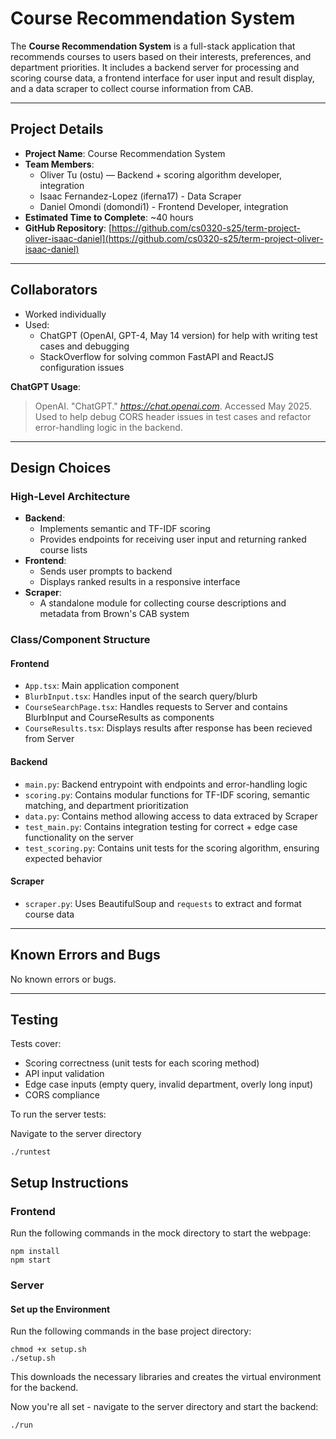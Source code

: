 # Course Recommendation System

The **Course Recommendation System** is a full-stack application that recommends courses to users based on their interests, preferences, and department priorities. It includes a backend server for processing and scoring course data, a frontend interface for user input and result display, and a data scraper to collect course information from CAB.

---

## Project Details

- **Project Name**: Course Recommendation System
- **Team Members**:
  - Oliver Tu (ostu) — Backend + scoring algorithm developer, integration
  - Isaac Fernandez-Lopez (iferna17) - Data Scraper
  - Daniel Omondi (domondi1) - Frontend Developer, integration
- **Estimated Time to Complete**: ~40 hours
- **GitHub Repository**: [https://github.com/cs0320-s25/term-project-oliver-isaac-daniel](https://github.com/cs0320-s25/term-project-oliver-isaac-daniel)

---

## Collaborators

- Worked individually
- Used:
  - ChatGPT (OpenAI, GPT-4, May 14 version) for help with writing test cases and debugging
  - StackOverflow for solving common FastAPI and ReactJS configuration issues

**ChatGPT Usage**:

> OpenAI. "ChatGPT." *https://chat.openai.com*. Accessed May 2025.  
> Used to help debug CORS header issues in test cases and refactor error-handling logic in the backend.

---

## Design Choices

### High-Level Architecture

- **Backend**:
  - Implements semantic and TF-IDF scoring
  - Provides endpoints for receiving user input and returning ranked course lists
- **Frontend**:
  - Sends user prompts to backend
  - Displays ranked results in a responsive interface
- **Scraper**:
  - A standalone module for collecting course descriptions and metadata from Brown's CAB system

### Class/Component Structure

#### Frontend

- `App.tsx`: Main application component
- `BlurbInput.tsx`: Handles input of the search query/blurb
- `CourseSearchPage.tsx`: Handles requests to Server and contains BlurbInput and CourseResults as components
- `CourseResults.tsx`: Displays results after response has been recieved from Server

#### Backend

- `main.py`: Backend entrypoint with endpoints and error-handling logic
- `scoring.py`: Contains modular functions for TF-IDF scoring, semantic matching, and department prioritization
- `data.py`: Contains method allowing access to data extraced by Scraper
- `test_main.py`: Contains integration testing for correct + edge case functionality on the server
- `test_scoring.py`: Contains unit tests for the scoring algorithm, ensuring expected behavior

#### Scraper

- `scraper.py`: Uses BeautifulSoup and `requests` to extract and format course data

---

## Known Errors and Bugs

No known errors or bugs.

---

## Testing

Tests cover:

- Scoring correctness (unit tests for each scoring method)
- API input validation
- Edge case inputs (empty query, invalid department, overly long input)
- CORS compliance

To run the server tests:

Navigate to the server directory

```
./runtest
```

## Setup Instructions

### Frontend

Run the following commands in the mock directory to start the webpage:

```
npm install
npm start
```

### Server

#### Set up the Environment

Run the following commands in the base project directory:

```
chmod +x setup.sh
./setup.sh
```

This downloads the necessary libraries and creates the virtual environment for the backend.

Now you're all set - navigate to the server directory and start the backend:

```
./run
```
